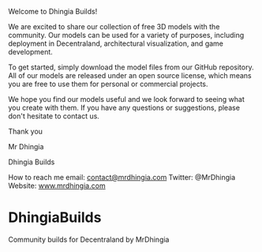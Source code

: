 Welcome to Dhingia Builds!

We are excited to share our collection of free 3D models with the community. Our models can be used for a variety of purposes, including deployment in Decentraland, architectural visualization, and game development.

To get started, simply download the model files from our GitHub repository. All of our models are released under an open source license, which means you are free to use them for personal or commercial projects.

We hope you find our models useful and we look forward to seeing what you create with them. If you have any questions or suggestions, please don't hesitate to contact us.

Thank you

Mr Dhingia

Dhingia Builds

How to reach me email: contact@mrdhingia.com Twitter: @MrDhingia Website: www.mrdhingia.com

# DhingiaBuilds
Community builds for Decentraland by MrDhingia
